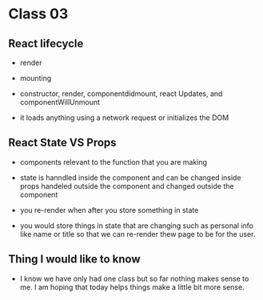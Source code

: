 
# Class 03

## React lifecycle

- render

- mounting

- constructor, render, componentdidmount, react Updates, and componentWillUnmount

- it loads anything using a network request or initializes the DOM

## React State VS Props

- components relevant to the function that you are making

- state is hanndled inside the component and can be changed inside props handeled outside the component and changed outside the component

- you re-render when after you store something in state

- you would store things in state that are changing such as personal info like name or title so that we can re-render thew page to be for the user. 

## Thing I would like to know

- I know we have only had one class but so far nothing makes sense to me. I am hoping that today helps things make a little bit more sense.